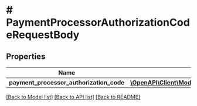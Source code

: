 # # PaymentProcessorAuthorizationCodeRequestBody

## Properties

Name | Type | Description | Notes
------------ | ------------- | ------------- | -------------
**payment_processor_authorization_code** | [**\OpenAPI\Client\Model\PaymentProcessorAuthorizationCodeRequest**](PaymentProcessorAuthorizationCodeRequest.md) |  | [optional]

[[Back to Model list]](../../README.md#models) [[Back to API list]](../../README.md#endpoints) [[Back to README]](../../README.md)
